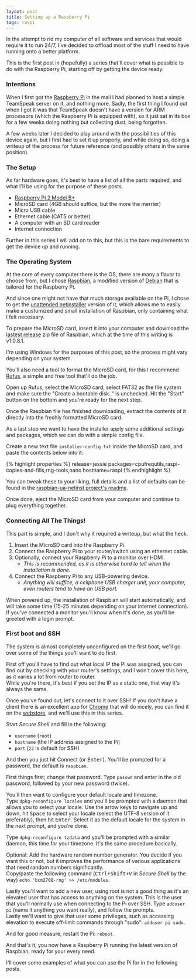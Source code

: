 ```yaml
---
layout: post
title: Setting up a Raspberry Pi
tags: raspi
---
```

In the attempt to rid my computer of all software and services that would require it to run 24/7, I've decided to offload most of the stuff I need to have running onto a better platform.

This is the first post in (hopefully) a series that'll cover what is possible to do with the Raspberry Pi, starting off by getting the device ready.
<!--more-->

### Intentions

When I first got the [Raspberry Pi](https://www.raspberrypi.org/help/what-is-a-raspberry-pi/) in the mail I had planned to host a simple TeamSpeak server on it, and nothing more. Sadly, the first thing I found out when I got it was that TeamSpeak doesn't have a version for ARM processors (which the Raspberry Pi is equipped with), so it just sat in its box for a few weeks doing nothing but collecting dust, being forgotten.

A few weeks later I decided to play around with the possibilities of this device again, but I first had to set it up properly, and while doing so, doing a writeup of the process for future reference (and possibly others in the same position).

### The Setup

As far hardware goes, it's best to have a list of all the parts required, and what I'll be using for the purpose of these posts.

- [Raspberry Pi 2 Model B+](https://www.raspberrypi.org/products/model-b-plus/)
- MicroSD card (4GB should suffice, but the more the merrier)
- Micro USB cable
- Ethernet cable (CAT5 or better)
- A computer with an SD card reader
- Internet connection

Further in this series I will add on to this, but this is the bare requirements to get the device up and running.

### The Operating System

At the core of every computer there is the OS, there are many a flavor to choose from, but I chose [Raspbian](http://www.raspbian.org/), a modified version of [Debian](https://www.debian.org/) that is tailored for the Raspberry Pi.

And since one might not have that much storage available on the Pi, I chose to get the [unattended netinstaller](https://github.com/debian-pi/raspbian-ua-netinst) version of it, which allows me to easily make a customized and small installation of Raspbian, only containing what I felt necessary.

To prepare the MicroSD card, insert it into your computer and download the [lastest release](https://github.com/debian-pi/raspbian-ua-netinst/releases/latest) zip file of Raspbian, which at the time of this writing is v1.0.8.1.

I'm using Windows for the purposes of this post, so the process might vary depending on your system.

You'll also need a tool to format the MicroSD card, for this I recommend [Rufus](http://rufus.akeo.ie/), a simple and free tool that'll do the job.

Open up Rufus, select the MicroSD card, select FAT32 as the file system and make sure the "Create a bootable disk.." is unchecked. Hit the "Start" button on the bottom and you're ready for the next step.

Once the Raspbian file has finished downloading, extract the contents of it directly into the freshly formatted MicroSD card.

As a last step we want to have the installer apply some additional settings and packages, which we can do with a simple config file.

Create a new text file `installer-config.txt` inside the MicroSD card, and paste the contents below into it:

{% highlight properties %}
release=jessie
packages=cpufrequtils,raspi-copies-and-fills,rng-tools,nano
hostname=raspi
{% endhighlight %}

You can tweak these to your liking, full details and a list of defaults can be found in the [raspbian-ua-netinst project's readme](https://github.com/debian-pi/raspbian-ua-netinst#installer-customization).

Once done, eject the MicroSD card from your computer and continue to plug everything together.

### Connecting All The Things!

This part is simple, and I don't why it required a writeup, but what the heck.

1. Insert the MicroSD card into the Raspberry Pi.
2. Connect the Raspberry Pi to your router/switch using an ethernet cable.
3. Optionally, connect your Raspberry Pi to a monitor over HDMI.
	- *This is recommended, as it is otherwise hard to tell when the installation is done.*
4. Connect the Raspberry Pi to any USB-powering device.
	- *Anything will suffice, a cellphone USB charger unit, your computer, even routers tend to have an USB port.*

When powered up, the installation of Raspbian will start automatically, and will take some time (15-25 minutes depending on your internet connection).
If you've connected a monitor you'll know when it's done, as you'll be greeted with a login prompt.

### First boot and SSH

The system is almost completely unconfigured on the first boot, we'll go over some of the things you'll want to do first.

First off you'll have to find out what local IP the Pi was assigned, you can find out by checking with your router's settings, and I won't cover this here, as it varies a lot from router to router.  
While you're there, it's best if you set the IP as a static one, that way it's always the same.

Once you've found out, let's connect to it over SSH! If you don't have a client there is an excellent app for [Chrome](https://www.google.com/chrome/browser/) that will do nicely, you can find it on the [webstore](https://chrome.google.com/webstore/detail/secure-shell/pnhechapfaindjhompbnflcldabbghjo), and we'll use this in this series.

Start *Secure Shell* and fill in the following:

- `username` (`root`)
- `hostname` (the IP address assigned to the Pi)
- `port` (`22` is default for SSH)

And then you just hit Connect (or <kbd>Enter</kbd>). You'll be prompted for a password, the default is `raspbian`.

First things first; change that password. Type `passwd` and enter in the old password, followed by your new password (twice).

You'll then want to configure your default locale and timezone.  
Type `dpkg-reconfigure locales` and you'll be prompted with a daemon that allows you to select your locale. Use the arrow keys to navigate up and down, hit <kbd>Space</kbd> to select your locale (select the UTF-8 version of it preferably), then hit <kbd>Enter</kbd>. Select it as the default locale for the system in the next prompt, and you're done.

Type `dpkg-reconfigure tzdata` and you'll be prompted with a similar daemon, this time for your timezone. It's the same procedure basically.

Optional: Add the hardware random number generator. You decide if you want this or not, but it improves the performance of various applications that need random numbers significantly.  
Copy/paste the following command (<kbd>Ctrl+Shift+V</kbd> in *Secure Shell* by the way) `echo 'bcm2708-rng' >> /etc/modules`.

Lastly you'll want to add a new user, using root is not a good thing as it's an elevated user that has access to anything on the system. This is the user that you'll normally use when connecting to the Pi over SSH. Type `adduser pi` (name it anything you want really), and follow the prompts.  
Lastly we'll want to give that user some privileges, such as accessing elevation to execute off-limit commands through "sudo": `adduser pi sudo`.

And for good measure, restart the Pi: `reboot`.

And that's it, you now have a Raspberry Pi running the latest version of Raspbian, ready for your every need.

I'll cover some examples of what you can use the Pi for in the following posts.
